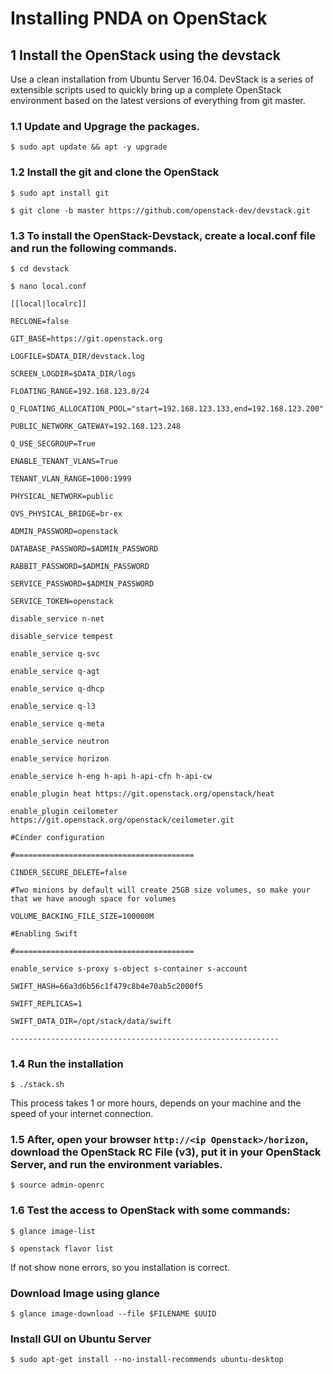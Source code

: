 # Installing PNDA on OpenStack

## 1 Install the OpenStack using the devstack

Use a clean installation from Ubuntu Server 16.04. DevStack is a series of extensible scripts used to quickly bring up a complete OpenStack environment based on the latest versions of everything from git master.

### 1.1 Update and Upgrage the packages.

`$ sudo apt update && apt -y upgrade`

### 1.2 Install the git and clone the OpenStack

`$ sudo apt install git`

`$ git clone -b master https://github.com/openstack-dev/devstack.git`

### 1.3 To install the OpenStack-Devstack, create a local.conf file and run the following commands.

`$ cd devstack`

`$ nano local.conf`

```
[[local|localrc]]

RECLONE=false

GIT_BASE=https://git.openstack.org

LOGFILE=$DATA_DIR/devstack.log

SCREEN_LOGDIR=$DATA_DIR/logs

FLOATING_RANGE=192.168.123.0/24

Q_FLOATING_ALLOCATION_POOL="start=192.168.123.133,end=192.168.123.200"

PUBLIC_NETWORK_GATEWAY=192.168.123.248

Q_USE_SECGROUP=True

ENABLE_TENANT_VLANS=True

TENANT_VLAN_RANGE=1000:1999

PHYSICAL_NETWORK=public

OVS_PHYSICAL_BRIDGE=br-ex

ADMIN_PASSWORD=openstack

DATABASE_PASSWORD=$ADMIN_PASSWORD

RABBIT_PASSWORD=$ADMIN_PASSWORD

SERVICE_PASSWORD=$ADMIN_PASSWORD

SERVICE_TOKEN=openstack

disable_service n-net

disable_service tempest

enable_service q-svc

enable_service q-agt

enable_service q-dhcp

enable_service q-l3

enable_service q-meta

enable_service neutron

enable_service horizon

enable_service h-eng h-api h-api-cfn h-api-cw

enable_plugin heat https://git.openstack.org/openstack/heat

enable_plugin ceilometer https://git.openstack.org/openstack/ceilometer.git

#Cinder configuration

#========================================

CINDER_SECURE_DELETE=false

#Two minions by default will create 25GB size volumes, so make your that we have anough space for volumes

VOLUME_BACKING_FILE_SIZE=100000M

#Enabling Swift

#========================================

enable_service s-proxy s-object s-container s-account

SWIFT_HASH=66a3d6b56c1f479c8b4e70ab5c2000f5

SWIFT_REPLICAS=1

SWIFT_DATA_DIR=/opt/stack/data/swift

------------------------------------------------------------
```

### 1.4 Run the installation

`$ ./stack.sh`

This process takes 1 or more hours, depends on your machine and the speed of your internet connection.

### 1.5 After, open your browser `http://<ip Openstack>/horizon`, download the OpenStack RC File (v3), put it in your OpenStack Server, and run the environment variables.

`$ source admin-openrc`

### 1.6 Test the access to OpenStack with some commands:

`$ glance image-list`

`$ openstack flavor list`

If not show none errors, so you installation is correct.

### Download Image using glance

`$ glance image-download --file $FILENAME $UUID`

### Install GUI on Ubuntu Server

`$ sudo apt-get install --no-install-recommends ubuntu-desktop`

